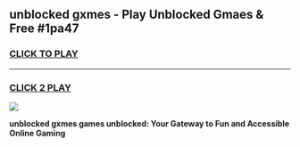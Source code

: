
## unblocked gxmes - Play Unblocked Gmaes & Free #1pa47
<h3>
<a href="https://news.freeplayer.one?title=unblocked_gxmes&ref=24F">CLICK TO PLAY</a></h3>
<hr>

<h3>
<a href="https://news.freeplayer.one?title=unblocked_gxmes&ref=24F">CLICK 2 PLAY</a>
  
</h3>

<a href="https://news.freeplayer.one?title=unblocked_gxmes&ref=24F/"><img src="https://clearcache.store/games.png"></a>


**unblocked gxmes games unblocked: Your Gateway to Fun and Accessible Online Gaming**
